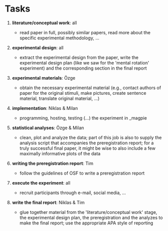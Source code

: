 # Tasks

1. **literature/conceptual work**: all
   - read paper in full, possibly similar papers, read more about the specific experimental methodology, ...

2. **experimental design**: all
   - extract the experimental design from the paper, write the experimental design plan (like we saw for the 'mental rotation' experiment) and the corresponding section in the final report

3. **experimental materials**: Özge
   - obtain the necessary experimental material (e.g., contact authors of paper for the original stimuli, make pictures, create sentence material, translate original material, ...)

4. **implementation**: Niklas & Milan
   - programming, hosting, testing (...) the experiment in _magpie

5. **statistical analyses**: Özge & Milan
   - clean, plot and analyze the data; part of this job is also to supply the analysis script that accompanies the preregistration report; for a truly successful final paper, it might be wise to also include a few maximally informative plots of the data

6. **writing the preregistration report**: Tim
   - follow the guidelines of OSF to write a preregistration report

7. **execute the experiment**: all
   - recruit participants through e-mail, social media, ... 

8. **write the final report**: Niklas & Tim
   - glue together material from the 'literature/conceptual work' stage, the experimental design plan, the preregistration and the analyzes to make the final report; use the appropriate APA style of reporting 
